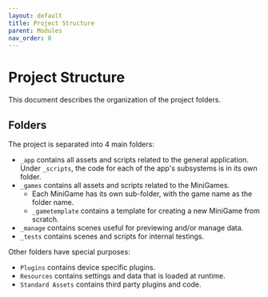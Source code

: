 ```yaml
---
layout: default
title: Project Structure
parent: Modules
nav_order: 0
---
```

# Project Structure

This document describes the organization of the project folders.

## Folders

The project is separated into 4 main folders:

- `_app` contains all assets and scripts related to the general application. Under `_scripts`, the code for each of the app's subsystems is in its own folder.
- `_games` contains all assets and scripts related to the MiniGames.
  - Each MiniGame has its own sub-folder, with the game name as the folder name.
  - `_gametemplate` contains a template for creating a new MiniGame from scratch.
- `_manage` contains scenes useful for previewing and/or manage data.
- `_tests` contains scenes and scripts for internal testings.

Other folders have special purposes:

- `Plugins` contains device specific plugins.
- `Resources` contains settings and data that is loaded at runtime.
- `Standard Assets` contains third party plugins and code.
